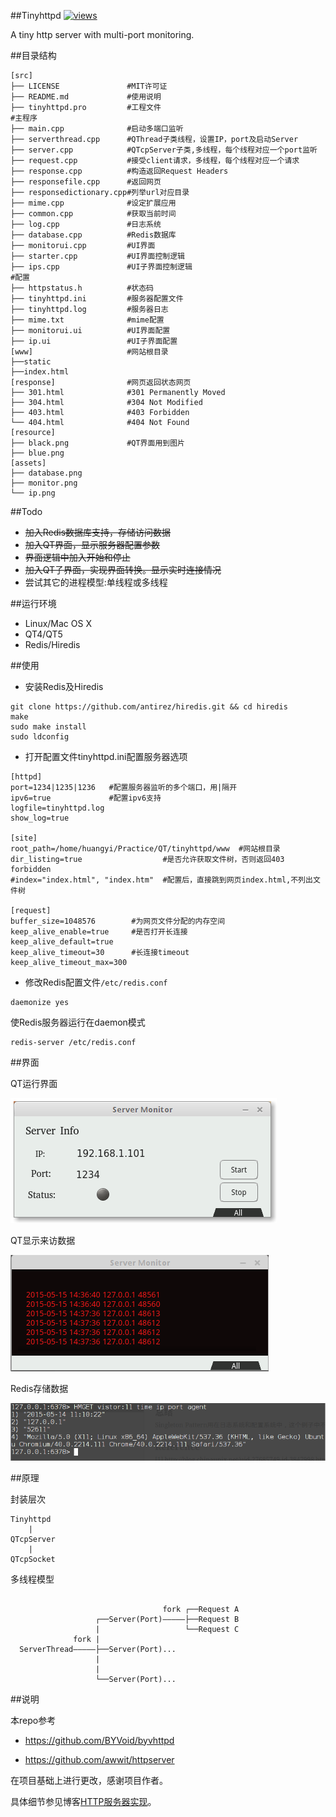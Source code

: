 ##Tinyhttpd [![views](https://sourcegraph.com/api/repos/github.com/Huangtuzhi/Tinyhttpd/.counters/views.svg)](https://sourcegraph.com/github.com/Huangtuzhi/Tinyhttpd)

A tiny http server with multi-port monitoring. 

##目录结构

```
[src]
├── LICENSE               #MIT许可证
├── README.md             #使用说明
├── tinyhttpd.pro         #工程文件
#主程序
├── main.cpp              #启动多端口监听
├── serverthread.cpp      #QThread子类线程，设置IP，port及启动Server
├── server.cpp            #QTcpServer子类,多线程，每个线程对应一个port监听
├── request.cpp           #接受client请求，多线程，每个线程对应一个请求
├── response.cpp          #构造返回Request Headers
├── responsefile.cpp      #返回网页
├── responsedictionary.cpp#列举url对应目录
├── mime.cpp              #设定扩展应用
├── common.cpp            #获取当前时间
├── log.cpp               #日志系统
├── database.cpp          #Redis数据库
├── monitorui.cpp         #UI界面
├── starter.cpp           #UI界面控制逻辑
├── ips.cpp               #UI子界面控制逻辑
#配置
├── httpstatus.h          #状态码
├── tinyhttpd.ini         #服务器配置文件
├── tinyhttpd.log         #服务器日志
├── mime.txt              #mime配置
├── monitorui.ui          #UI界面配置
├── ip.ui                 #UI子界面配置
[www]                     #网站根目录
├──static
├──index.html
[response]                #网页返回状态网页
├── 301.html              #301 Permanently Moved
├── 304.html              #304 Not Modified
├── 403.html              #403 Forbidden
└── 404.html              #404 Not Found
[resource] 
├── black.png             #QT界面用到图片
├── blue.png 
[assets]           
├── database.png          
├── monitor.png
└── ip.png
```

##Todo

* <del>加入Redis数据库支持，存储访问数据</del>
* <del>加入QT界面，显示服务器配置参数</del>
* <del>界面逻辑中加入开始和停止</del>
* <del>加入QT子界面，实现界面转换。显示实时连接情况</del>
* 尝试其它的进程模型:单线程或多线程

##运行环境
+ Linux/Mac OS X
+ QT4/QT5
+ Redis/Hiredis

##使用

- 安装Redis及Hiredis

```
git clone https://github.com/antirez/hiredis.git && cd hiredis 
make 
sudo make install 
sudo ldconfig
```

- 打开配置文件tinyhttpd.ini配置服务器选项

```
[httpd]
port=1234|1235|1236   #配置服务器监听的多个端口，用|隔开
ipv6=true             #配置ipv6支持
logfile=tinyhttpd.log
show_log=true

[site]
root_path=/home/huangyi/Practice/QT/tinyhttpd/www  #网站根目录
dir_listing=true                  #是否允许获取文件树，否则返回403 forbidden
#index="index.html", "index.htm"  #配置后，直接跳到网页index.html,不列出文件树

[request]
buffer_size=1048576        #为网页文件分配的内存空间
keep_alive_enable=true     #是否打开长连接
keep_alive_default=true
keep_alive_timeout=30      #长连接timeout
keep_alive_timeout_max=300

```

- 修改Redis配置文件`/etc/redis.conf`

```
daemonize yes
```

使Redis服务器运行在daemon模式

```
redis-server /etc/redis.conf
```

##界面

QT运行界面

![image](/assets/monitor.png)

QT显示来访数据

![image](/assets/ip.png)

Redis存储数据

![image](/assets/database.png)

##原理

封装层次

```
Tinyhttpd
    |
QTcpServer
    |                                      
QTcpSocket                             
```             

多线程模型

```             

                                  fork ┌──Request A
                   ┌──Server(Port)—————├──Request B
                   |                   └──Request C 
              fork |                    
  ServerThread—————├──Server(Port)...
                   |
                   |
                   └──Server(Port)...

```

##说明

本repo参考

+ https://github.com/BYVoid/byvhttpd

+ https://github.com/awwit/httpserver

在项目基础上进行更改，感谢项目作者。

具体细节参见博客[HTTP服务器实现](http://tuzhii.com/2015/05/09/httpserver)。
